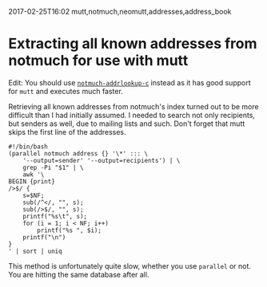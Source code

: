 2017-02-25T16:02 mutt,notmuch,neomutt,addresses,address_book
# Extracting all known addresses from notmuch for use with mutt

Edit: You should use [`notmuch-addrlookup-c`](https://github.com/aperezdc/notmuch-addrlookup-c)
instead as it has good support for `mutt` and executes much faster.

Retrieving all known addresses from notmuch's index turned out to be more
difficult than I had initially assumed. I needed to search not only
recipients, but senders as well, due to mailing lists and such. Don't forget
that mutt skips the first line of the addresses.

    #!/bin/bash
    (parallel notmuch address {} '\*' ::: \
        '--output=sender' '--output=recipients') | \
        grep -Pi "$1" | \
        awk '\
    BEGIN {print}
    />$/ {
        s=$NF;
        sub(/^</, "", s);
        sub(/>$/, "", s);
        printf("%s\t", s);
        for (i = 1; i < NF; i++)
            printf("%s ", $i);
        printf("\n")
    }
    ' | sort | uniq

This method is unfortunately quite slow, whether you use `parallel` or not.
You are hitting the same database after all.
